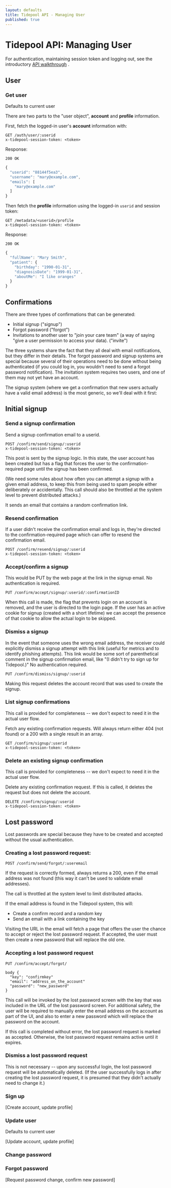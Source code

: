 ```yaml
---
layout: defaults
title: Tidepool API - Managing User
published: true
---
```


# Tidepool API: Managing User

For authentication, maintaining session token and logging out, see the introductory [API walkthrough](/tidepool-api/index) . 

## User

### Get user

Defaults to current user

There are two parts to the "user object", **account** and **profile** information.

First, fetch the logged-in user's **account** information with:

```
GET /auth/user/:userid
x-tidepool-session-token: <token>
```

Response:

```
200 OK
```

```javascript
{
  "userid": "88144f5ea3",
  "username": "mary@example.com",
  "emails": [
    "mary@example.com"
  ]
}
```

Then fetch the **profile** information using the logged-in `userid` and session token:

```
GET /metadata/<userid>/profile
x-tidepool-session-token: <token>

```

Response:

```
200 OK
```

```javascript
{
  "fullName": "Mary Smith",
  "patient": {
    "birthday": "1990-01-31",
    "diagnosisDate": "1999-01-31",
    "aboutMe": "I like oranges"
  }
}
```


## Confirmations

There are three types of confirmations that can be generated:

* Initial signup ("signup")
* Forgot password ("forgot")
* Invitations to another user to "join your care team" (a way of saying "give a user permission to access your data). ("invite")

The three systems share the fact that they all deal with email notifications, but they differ in their details. The forgot password and signup systems are special because several of their operations need to be done without being authenticated (if you could log in, you wouldn't need to send a forgot password notification). The invitation system requires two users, and one of them may not yet have an account.

The signup system (where we get a confirmation that new users actually have a valid email address) is the most generic, so we'll deal with it first:

## Initial signup

### Send a signup confirmation

Send a signup confirmation email to a userid. 

```
POST /confirm/send/signup/:userid
x-tidepool-session-token: <token>
```

This post is sent by the signup logic. In this state, the user account has been created but has a flag that forces the user to the confirmation-required page until the signup has been confirmed.

(We need some rules about how often you can attempt a signup with a given email address, to keep this from being used to spam people either deliberately or accidentally. This call should also be throttled at the system level to prevent distributed attacks.)

It sends an email that contains a random confirmation link. 

### Resend confirmation 

If a user didn't receive the confirmation email and logs in, they're directed to the confirmation-required page which can offer to resend the confirmation email. 

```
POST /confirm/resend/signup/:userid
x-tidepool-session-token: <token>
```


### Accept/confirm a signup

This would be PUT by the web page at the link in the signup email. No authentication is required.

```
PUT /confirm/accept/signup/:userid/:confirmationID
```

When this call is made, the flag that prevents login on an account is removed, and the user is directed to the login page. If the user has an active cookie for signup (created with a short lifetime) we can accept the presence of that cookie to allow the actual login to be skipped.

### Dismiss a signup

In the event that someone uses the wrong email address, the receiver could explicitly dismiss a signup attempt with this link (useful for metrics and to identify phishing attempts). This link would be some sort of parenthetical comment in the signup confirmation email, like "(I didn't try to sign up for Tidepool.)" No authentication required.

```
PUT /confirm/dismiss/signup/:userid
```

Making this request deletes the account record that was used to create the signup.

### List signup confirmations

This call is provided for completeness -- we don't expect to need it in the actual user flow.

Fetch any existing confirmation requests. Will always return either 404 (not found) or a 200 with a single result in an array. 

```
GET /confirm/signup/:userid
x-tidepool-session-token: <token>
```


### Delete an existing signup confirmation

This call is provided for completeness -- we don't expect to need it in the actual user flow.

Delete any existing confirmation request. If this is called, it deletes the request but does not delete the account.

```
DELETE /confirm/signup/:userid
x-tidepool-session-token: <token>
```


## Lost password

Lost passwords are special because they have to be created and accepted without the usual authentication.

### Creating a lost password request:
```
POST /confirm/send/forgot/:useremail
```

If the request is correctly formed, always returns a 200, even if the email address was not found (this way it can't be used to validate email addresses).

The call is throttled at the system level to limit distributed attacks.

If the email address is found in the Tidepool system, this will:

* Create a confirm record and a random key
* Send an email with a link containing the key

Visiting the URL in the email will fetch a page that offers the user the chance to accept or reject the lost password request. If accepted, the user must then create a new password that will replace the old one.


### Accepting a lost password request

```
PUT /confirm/accept/forgot/

body {
  "key": "confirmkey"
  "email": "address_on_the_account"
  "password": "new_password"
}
```

This call will be invoked by the lost password screen with the key that was included in the URL of the lost password screen. For additional safety, the user will be required to manually enter the email address on the account as part of the UI, and also to enter a new password which will replace the password on the account. 

If this call is completed without error, the lost password request is marked as accepted. Otherwise, the lost password request remains active until it expires.

### Dismiss a lost password request

This is not necessary -- upon any successful login, the lost password request will be automatically deleted. (If the user successfully logs in after creating the lost password request, it is presumed that they didn't actually need to change it.)


### Sign up

[Create account, update profile]

### Update user

Defaults to current user

[Update account, update profile]

### Change password

### Forgot password

[Request password change, confirm new password]

